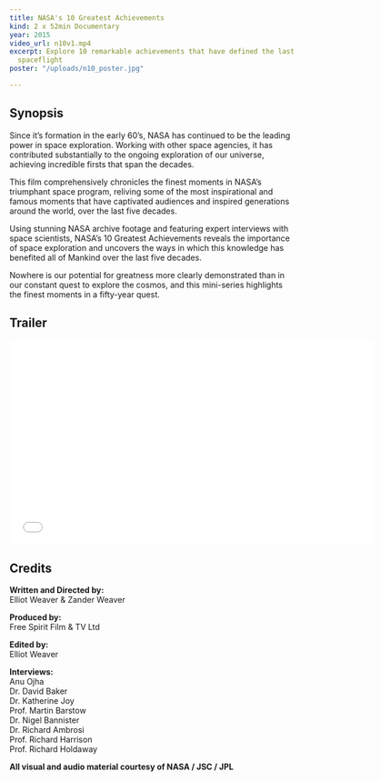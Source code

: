 ```yaml
---
title: NASA's 10 Greatest Achievements
kind: 2 x 52min Documentary
year: 2015
video_url: n10v1.mp4
excerpt: Explore 10 remarkable achievements that have defined the last 50 years of
  spaceflight
poster: "/uploads/n10_poster.jpg"

---
```

## Synopsis

Since it’s formation in the early 60’s, NASA has continued to be the leading power in space exploration. Working with other space agencies, it has contributed substantially to the ongoing exploration of our universe, achieving incredible firsts that span the decades.

This film comprehensively chronicles the finest moments in NASA’s triumphant space program, reliving some of the most inspirational and famous moments that have captivated audiences and inspired generations around the world, over the last five decades.

Using stunning NASA archive footage and featuring expert interviews with space scientists, NASA’s 10 Greatest Achievements reveals the importance of space exploration and uncovers the ways in which this knowledge has benefited all of Mankind over the last five decades.

Nowhere is our potential for greatness more clearly demonstrated than in our constant quest to explore the cosmos, and this mini-series highlights the finest moments in a fifty-year quest.

## Trailer

<iframe src="[https://player.vimeo.com/video/106579874?title=0&byline=0&portrait=0](https://player.vimeo.com/video/106579874?title=0&byline=0&portrait=0 "https://player.vimeo.com/video/106579874?title=0&byline=0&portrait=0")" width="640" height="360" frameborder="0" webkitallowfullscreen mozallowfullscreen allowfullscreen></iframe>

## Credits

**Written and Directed by:** <br>Elliot Weaver & Zander Weaver

**Produced by:** <br>Free Spirit Film & TV Ltd

**Edited by:** <br>Elliot Weaver

**Interviews:** <br>Anu Ojha<br>Dr. David Baker<br>Dr. Katherine Joy<br>Prof. Martin Barstow<br>Dr. Nigel Bannister<br>Dr. Richard Ambrosi<br>Prof. Richard Harrison<br>Prof. Richard Holdaway

**All visual and audio material courtesy of NASA / JSC / JPL**